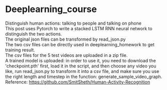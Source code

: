 # Deeplearning_course
Distinguish human actions: talking to people and talking on phone <br />
This post uses Pytorch to write a stacked LSTM RNN neural network to distinguish the two actions. <br />
The original json files can be transformed by read_json.py <br />
The two csv files can be directly used in deeplearning_homework to get training result. <br />
The csv files for the 5 test videos are uploaded in a zip file. <br />
A trained model is uploaded: in order to use it, you need to download the 'checkpoint.pth' first, load it in the script, and then choose any video you like, run read_json.py to transform it into a csv file, and make sure you use the right length and timestep in the function: generate_sample_video_graph. <br />
Reference: https://github.com/SmitSheth/Human-Activity-Recognition

